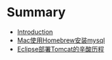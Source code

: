 # Summary

* [Introduction](README.md)
* [Mac使用Homebrew安装mysql](macshi-yong-homebrew-an-zhuang-mysql.md)
* [Eclipse部署Tomcat的辛酸历程](eclipsebu-shu-tomcat-de-xin-suan-li-cheng.md)

